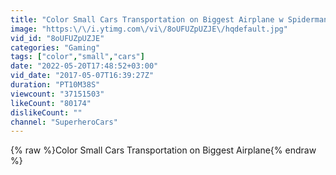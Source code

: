 ```yaml
---
title: "Color Small Cars Transportation on Biggest Airplane w Spiderman - GTA V Mods"
image: "https:\/\/i.ytimg.com\/vi\/8oUFUZpUZJE\/hqdefault.jpg"
vid_id: "8oUFUZpUZJE"
categories: "Gaming"
tags: ["color","small","cars"]
date: "2022-05-20T17:48:52+03:00"
vid_date: "2017-05-07T16:39:27Z"
duration: "PT10M38S"
viewcount: "37151503"
likeCount: "80174"
dislikeCount: ""
channel: "SuperheroCars"
---
```

{% raw %}Color Small Cars Transportation on Biggest Airplane{% endraw %}
